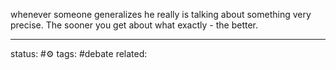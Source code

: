 whenever someone generalizes he really is talking about something very precise. The sooner you get about what exactly - the better.

---
status: #⚙️ 
tags: #debate 
related: 